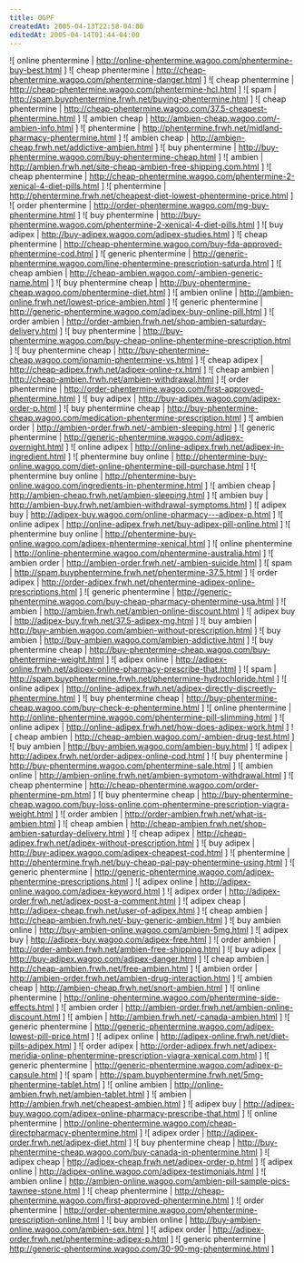 ```yaml
---
title: OGPF
createdAt: 2005-04-13T22:58-04:00
editedAt: 2005-04-14T01:44-04:00
---
```


![ online phentermine | http://online-phentermine.wagoo.com/phentermine-buy-best.html ]
![ cheap phentermine | http://cheap-phentermine.wagoo.com/phentermine-danger.html ]
![ cheap phentermine | http://cheap-phentermine.wagoo.com/phentermine-hcl.html ]
![ spam | http://spam.buyphentermine.frwh.net/buying-phentermine.html ]
![ cheap phentermine | http://cheap-phentermine.wagoo.com/37.5-cheapest-phentermine.html ]
![ ambien cheap | http://ambien-cheap.wagoo.com/-ambien-info.html ]
![ phentermine | http://phentermine.frwh.net/midland-pharmacy-phentermine.html ]
![ ambien cheap | http://ambien-cheap.frwh.net/addictive-ambien.html ]
![ buy phentermine | http://buy-phentermine.wagoo.com/buy-phentermine-cheap.html ]
![ ambien | http://ambien.frwh.net/site-cheap-ambien-free-shipping.com.html ]
![ cheap phentermine | http://cheap-phentermine.wagoo.com/phentermine-2-xenical-4-diet-pills.html ]
![ phentermine | http://phentermine.frwh.net/cheapest-diet-lowest-phentermine-price.html ]
![ order phentermine | http://order-phentermine.wagoo.com/mg-buy-phentermine.html ]
![ buy phentermine | http://buy-phentermine.wagoo.com/phentermine-2-xenical-4-diet-pills.html ]
![ buy adipex | http://buy-adipex.wagoo.com/adipex-studies.html ]
![ cheap phentermine | http://cheap-phentermine.wagoo.com/buy-fda-approved-phentermine-cod.html ]
![ generic phentermine | http://generic-phentermine.wagoo.com/line-phentermine-prescription-saturda.html ]
![ cheap ambien | http://cheap-ambien.wagoo.com/-ambien-generic-name.html ]
![ buy phentermine cheap | http://buy-phentermine-cheap.wagoo.com/phentermine-diet.html ]
![ ambien online | http://ambien-online.frwh.net/lowest-price-ambien.html ]
![ generic phentermine | http://generic-phentermine.wagoo.com/adipex-buy-online-pill.html ]
![ order ambien | http://order-ambien.frwh.net/shop-ambien-saturday-delivery.html ]
![ buy phentermine | http://buy-phentermine.wagoo.com/buy-cheap-online-phentermine-prescription.html ]
![ buy phentermine cheap | http://buy-phentermine-cheap.wagoo.com/ionamin-phentermine-vs.html ]
![ cheap adipex | http://cheap-adipex.frwh.net/adipex-online-rx.html ]
![ cheap ambien | http://cheap-ambien.frwh.net/ambien-withdrawal.html ]
![ order phentermine | http://order-phentermine.wagoo.com/first-approved-phentermine.html ]
![ buy adipex | http://buy-adipex.wagoo.com/adipex-order-p.html ]
![ buy phentermine cheap | http://buy-phentermine-cheap.wagoo.com/medication-phentermine-prescription.html ]
![ ambien order | http://ambien-order.frwh.net/-ambien-sleeping.html ]
![ generic phentermine | http://generic-phentermine.wagoo.com/adipex-overnight.html ]
![ online adipex | http://online-adipex.frwh.net/adipex-in-ingredient.html ]
![ phentermine buy online | http://phentermine-buy-online.wagoo.com/diet-online-phentermine-pill-purchase.html ]
![ phentermine buy online | http://phentermine-buy-online.wagoo.com/ingredients-in-phentermine.html ]
![ ambien cheap | http://ambien-cheap.frwh.net/ambien-sleeping.html ]
![ ambien buy | http://ambien-buy.frwh.net/ambien-withdrawal-symptoms.html ]
![ adipex buy | http://adipex-buy.wagoo.com/online-pharmacy---adipex-p.html ]
![ online adipex | http://online-adipex.frwh.net/buy-adipex-pill-online.html ]
![ phentermine buy online | http://phentermine-buy-online.wagoo.com/adipex-phentermine-xenical.html ]
![ online phentermine | http://online-phentermine.wagoo.com/phentermine-australia.html ]
![ ambien order | http://ambien-order.frwh.net/-ambien-suicide.html ]
![ spam | http://spam.buyphentermine.frwh.net/phentermine-37.5.html ]
![ order adipex | http://order-adipex.frwh.net/phentermine-adipex-online-prescriptions.html ]
![ generic phentermine | http://generic-phentermine.wagoo.com/buy-cheap-pharmacy-phentermine-usa.html ]
![ ambien | http://ambien.frwh.net/ambien-online-discount.html ]
![ adipex buy | http://adipex-buy.frwh.net/37.5-adipex-mg.html ]
![ buy ambien | http://buy-ambien.wagoo.com/ambien-without-prescription.html ]
![ buy ambien | http://buy-ambien.wagoo.com/ambien-addictive.html ]
![ buy phentermine cheap | http://buy-phentermine-cheap.wagoo.com/buy-phentermine-weight.html ]
![ adipex online | http://adipex-online.frwh.net/adipex-online-pharmacy-prescribe-that.html ]
![ spam | http://spam.buyphentermine.frwh.net/phentermine-hydrochloride.html ]
![ online adipex | http://online-adipex.frwh.net/adipex-directly-discreetly-phentermine.html ]
![ buy phentermine cheap | http://buy-phentermine-cheap.wagoo.com/buy-check-e-phentermine.html ]
![ online phentermine | http://online-phentermine.wagoo.com/phentermine-pill-slimming.html ]
![ online adipex | http://online-adipex.frwh.net/how-does-adipex-work.html ]
![ cheap ambien | http://cheap-ambien.wagoo.com/-ambien-drug-test.html ]
![ buy ambien | http://buy-ambien.wagoo.com/ambien-buy.html ]
![ adipex | http://adipex.frwh.net/order-adipex-online-cod.html ]
![ buy phentermine | http://buy-phentermine.wagoo.com/phentermine-sale.html ]
![ ambien online | http://ambien-online.frwh.net/ambien-symptom-withdrawal.html ]
![ cheap phentermine | http://cheap-phentermine.wagoo.com/order-phentermine-pm.html ]
![ buy phentermine cheap | http://buy-phentermine-cheap.wagoo.com/buy-loss-online.com-phentermine-prescription-viagra-weight.html ]
![ order ambien | http://order-ambien.frwh.net/what-is-ambien.html ]
![ cheap ambien | http://cheap-ambien.frwh.net/shop-ambien-saturday-delivery.html ]
![ cheap adipex | http://cheap-adipex.frwh.net/adipex-without-prescription.html ]
![ buy adipex | http://buy-adipex.wagoo.com/adipex-cheapest-cod.html ]
![ phentermine | http://phentermine.frwh.net/buy-cheap-pal-pay-phentermine-using.html ]
![ generic phentermine | http://generic-phentermine.wagoo.com/adipex-phentermine-prescriptions.html ]
![ adipex online | http://adipex-online.wagoo.com/adipex-keyword.html ]
![ adipex order | http://adipex-order.frwh.net/adipex-post-a-comment.html ]
![ adipex cheap | http://adipex-cheap.frwh.net/user-of-adipex.html ]
![ cheap ambien | http://cheap-ambien.frwh.net/-buy-generic-ambien.html ]
![ buy ambien online | http://buy-ambien-online.wagoo.com/ambien-5mg.html ]
![ adipex buy | http://adipex-buy.wagoo.com/adipex-free.html ]
![ order ambien | http://order-ambien.frwh.net/ambien-free-shipping.html ]
![ buy adipex | http://buy-adipex.wagoo.com/adipex-danger.html ]
![ cheap ambien | http://cheap-ambien.frwh.net/free-ambien.html ]
![ ambien order | http://ambien-order.frwh.net/ambien-drug-interaction.html ]
![ ambien cheap | http://ambien-cheap.frwh.net/snort-ambien.html ]
![ online phentermine | http://online-phentermine.wagoo.com/phentermine-side-effects.html ]
![ ambien order | http://ambien-order.frwh.net/ambien-online-discount.html ]
![ ambien | http://ambien.frwh.net/-canada-ambien.html ]
![ generic phentermine | http://generic-phentermine.wagoo.com/adipex-lowest-pill-price.html ]
![ adipex online | http://adipex-online.frwh.net/diet-pills-adipex.html ]
![ order adipex | http://order-adipex.frwh.net/adipex-meridia-online-phentermine-prescription-viagra-xenical.com.html ]
![ generic phentermine | http://generic-phentermine.wagoo.com/adipex-p-capsule.html ]
![ spam | http://spam.buyphentermine.frwh.net/5mg-phentermine-tablet.html ]
![ online ambien | http://online-ambien.frwh.net/ambien-tablet.html ]
![ ambien | http://ambien.frwh.net/cheapest-ambien.html ]
![ adipex buy | http://adipex-buy.wagoo.com/adipex-online-pharmacy-prescribe-that.html ]
![ online phentermine | http://online-phentermine.wagoo.com/cheap-directpharmacy-phentermine.html ]
![ adipex order | http://adipex-order.frwh.net/adipex-diet.html ]
![ buy phentermine cheap | http://buy-phentermine-cheap.wagoo.com/buy-canada-in-phentermine.html ]
![ adipex cheap | http://adipex-cheap.frwh.net/adipex-order-p.html ]
![ adipex online | http://adipex-online.wagoo.com/adipex-testimonials.html ]
![ ambien online | http://ambien-online.wagoo.com/ambien-pill-sample-pics-tawnee-stone.html ]
![ cheap phentermine | http://cheap-phentermine.wagoo.com/first-approved-phentermine.html ]
![ order phentermine | http://order-phentermine.wagoo.com/phentermine-prescription-online.html ]
![ buy ambien online | http://buy-ambien-online.wagoo.com/ambien-sex.html ]
![ adipex order | http://adipex-order.frwh.net/phentermine-adipex-p.html ]
![ generic phentermine | http://generic-phentermine.wagoo.com/30-90-mg-phentermine.html ]

